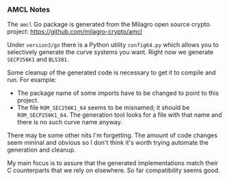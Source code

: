 ### AMCL Notes

The `amcl` Go package is generated from the Milagro open source crypto project: https://github.com/milagro-crypto/amcl

Under `version3/go` there is a Python utility `config64.py` which allows you to selectively generate the curve systems you want.
Right now we generate `SECP256K1` and `BLS381`.

Some cleanup of the generated code is necessary to get it to compile and run. For example:

* The package name of some imports have to be changed to point to this project.
* The file `ROM_SEC256K1_64` seems to be misnamed; it should be `ROM_SECP256K1_64`. The generation tool looks for a file with that name and
there is no such curve name anyway.

There may be some other nits I'm forgetting. The amount of code changes seem mininal and obvious so I don't think it's worth trying automate the generation and cleanup.

My main focus is to assure that the generated implementations match their C counterparts that we rely on elsewhere.
So far compatibility seems good.